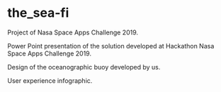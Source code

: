 # the_sea-fi
Project of Nasa Space Apps Challenge 2019.

Power Point presentation of the solution developed at Hackathon Nasa Space Apps Challenge 2019.

Design of the oceanographic buoy developed by us.

User experience infographic.
